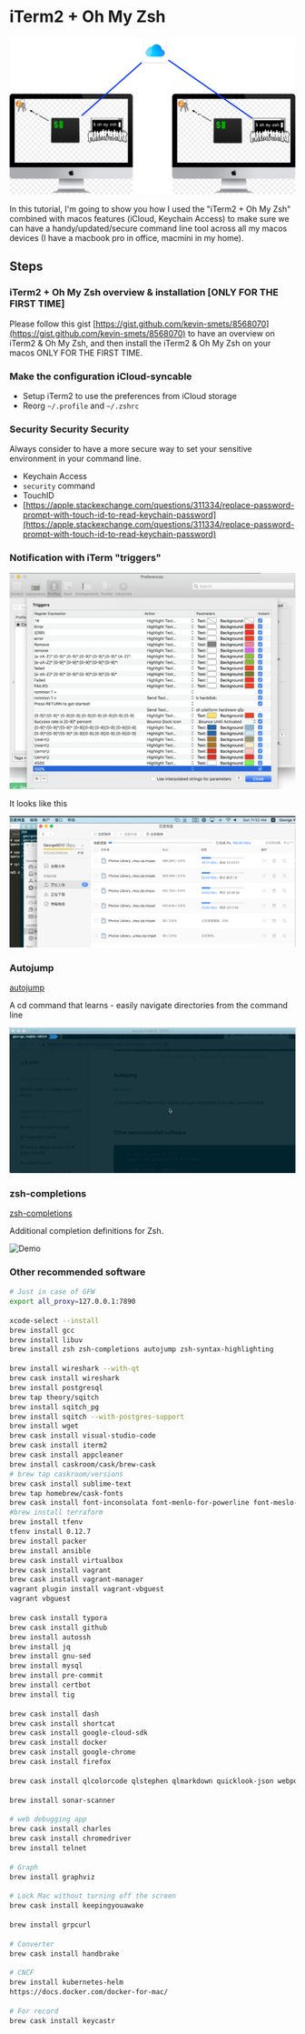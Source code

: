 # iTerm2 + Oh My Zsh

![](../.gitbook/assets/iterm-ohmyzsh.png)

In this tutorial, I'm going to show you how I used the "iTerm2 + Oh My Zsh" combined with macos features \(iCloud, Keychain Access\) to make sure we can have a handy/updated/secure command line tool across all my macos devices \(I have a macbook pro in office, macmini in my home\).

## Steps

### iTerm2 + Oh My Zsh overview & installation \[ONLY FOR THE FIRST TIME\]

Please follow this gist [https://gist.github.com/kevin-smets/8568070](https://gist.github.com/kevin-smets/8568070) to have an overview on iTerm2 & Oh My Zsh, and then install the iTerm2 & Oh My Zsh on your macos ONLY FOR THE FIRST TIME.

### Make the configuration iCloud-syncable

* Setup iTerm2 to use the preferences from iCloud storage
* Reorg `~/.profile` and `~/.zshrc` 

### Security Security Security

Always consider to have a more secure way to set your sensitive environment in your command line.

* Keychain Access
* `security` command
* TouchID
* [https://apple.stackexchange.com/questions/311334/replace-password-prompt-with-touch-id-to-read-keychain-password](https://apple.stackexchange.com/questions/311334/replace-password-prompt-with-touch-id-to-read-keychain-password)

### Notification with iTerm "triggers"

![My Triggers settings](../.gitbook/assets/image%20%281%29.png)

It looks like this

![We can identify the &quot;keywords&quot; from the trigger settings.](../.gitbook/assets/image%20%284%29.png)

### Autojump

[autojump](https://github.com/wting/autojump)

A cd command that learns - easily navigate directories from the command line

![Demo](../.gitbook/assets/kapture-2020-02-28-at-10.17.26.gif)

### zsh-completions

[zsh-completions](https://github.com/zsh-users/zsh-completions)

Additional completion definitions for Zsh.

![Demo](../.gitbook/assets/kapture-2020-02-28-at-10.19.54.gif)

### Other recommended software

```bash
# Just in case of GFW
export all_proxy=127.0.0.1:7890

xcode-select --install
brew install gcc
brew install libuv
brew install zsh zsh-completions autojump zsh-syntax-highlighting

brew install wireshark --with-qt
brew cask install wireshark
brew install postgresql
brew tap theory/sqitch
brew install sqitch_pg
brew install sqitch --with-postgres-support
brew install wget
brew cask install visual-studio-code
brew cask install iterm2
brew cask install appcleaner
brew install caskroom/cask/brew-cask
# brew tap caskroom/versions
brew cask install sublime-text
brew tap homebrew/cask-fonts
brew cask install font-inconsolata font-menlo-for-powerline font-meslo-for-powerline
#brew install terraform
brew install tfenv
tfenv install 0.12.7
brew install packer
brew install ansible
brew cask install virtualbox
brew cask install vagrant
brew cask install vagrant-manager
vagrant plugin install vagrant-vbguest
vagrant vbguest

brew cask install typora
brew cask install github
brew install autossh
brew install jq
brew install gnu-sed
brew install mysql
brew install pre-commit
brew install certbot
brew install tig

brew cask install dash
brew cask install shortcat
brew cask install google-cloud-sdk
brew cask install docker
brew cask install google-chrome
brew cask install firefox

brew cask install qlcolorcode qlstephen qlmarkdown quicklook-json webpquicklook suspicious-package quicklookase qlvideo

brew install sonar-scanner

# web debugging app
brew cask install charles
brew cask install chromedriver
brew install telnet

# Graph
brew install graphviz

# Lock Mac without turning off the screen
brew cask install keepingyouawake

brew install grpcurl

# Converter
brew cask install handbrake

# CNCF
brew install kubernetes-helm
https://docs.docker.com/docker-for-mac/

# For record
brew cask install keycastr
```

